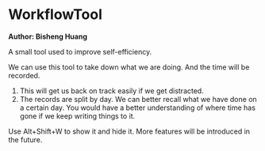 # WorkflowTool

<b>Author: Bisheng Huang</b>

A small tool used to improve self-efficiency.

We can use this tool to take down what we are doing. And the time will be recorded.

1. This will get us back on track easily if we get distracted.
2. The records are split by day. We can better recall what we have done on a certain day. You would have a better understanding of where time has gone if we keep writing things to it.

Use Alt+Shift+W to show it and hide it. More features will be introduced in the future.
